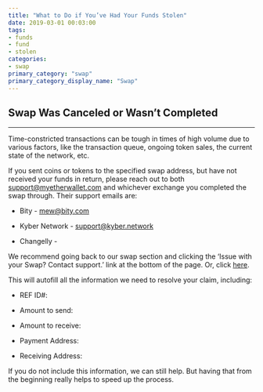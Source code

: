 ```yaml
---
title: "What to Do if You’ve Had Your Funds Stolen"
date: 2019-03-01 00:03:00
tags:
- funds
- fund
- stolen
categories:
- swap
primary_category: "swap"
primary_category_display_name: "Swap"
---
```


## Swap Was Canceled or Wasn’t Completed
***

Time-constricted transactions can be tough in times of high volume due to various factors, like the transaction queue, ongoing token sales, the current state of the network, etc.

If you sent coins or tokens to the specified swap address, but have not received your funds in return, please reach out to both support@myetherwallet.com and whichever exchange you completed the swap through. Their support emails are:

* Bity - mew@bity.com

* Kyber Network - support@kyber.network 

* Changelly - 

We recommend going back to our swap section and clicking the ‘Issue with your Swap? Contact support.’ link at the bottom of the page. Or, click [here]().

This will autofill all the information we need to resolve your claim, including:

* REF ID#:

* Amount to send:

* Amount to receive:

* Payment Address:

* Receiving Address:

If you do not include this information, we can still help. But having that from the beginning really helps to speed up the process. 
